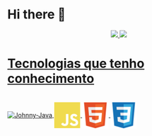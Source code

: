 # Hi there 👋

<!--
**johnnysoutodev/johnnysoutodev** is a ✨ _special_ ✨ repository because its `README.md` (this file) appears on your GitHub profile.

Here are some ideas to get you started:

- 🔭 I’m currently working on ...
- 🌱 I’m currently learning ...
- 👯 I’m looking to collaborate on ...
- 🤔 I’m looking for help with ...
- 💬 Ask me about ...
- 📫 How to reach me: ...
- 😄 Pronouns: ...
- ⚡ Fun fact: ...
-->

<div align="center">
  <a href="https://github.com/johnnysoutodev">
  <img height="180em" src="https://github-readme-stats.vercel.app/api?username=johnnysoutodev&show_icons=true&theme=dark&include_all_commits=true&count_private=true&locale=pt-BR"/>
  <img height="180em" src="https://github-readme-stats.vercel.app/api/top-langs/?username=johnnysoutodev&layout=compact&langs_count=5&theme=dark&locale=pt-BR"/>
</div>
  
# Tecnologias que tenho conhecimento

<div style="display: inline_block"><br>
  <img align="center" alt="Johnny-Java" height="60" width="60" src="https://cdn.jsdelivr.net/gh/devicons/devicon/icons/java/java-original-wordmark.svg" />
  <img align="center" alt="Johnny-JS" height="60" width="60" src="https://raw.githubusercontent.com/devicons/devicon/master/icons/javascript/javascript-plain.svg">
  <img align="center" alt="Johnny-HTML" height="60" width="60" src="https://raw.githubusercontent.com/devicons/devicon/master/icons/html5/html5-original.svg">
  <img align="center" alt="Johnny-CSS" height="60" width="60" src="https://raw.githubusercontent.com/devicons/devicon/master/icons/css3/css3-original.svg">
</div>
